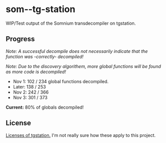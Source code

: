 # som--tg-station
WIP/Test output of the Somnium transdecompiler on tgstation.

## Progress
*Note: A successful decompile does not necessarily indicate that the function was -correctly- decompiled!*

*Note: Due to the discovery algorithem, more global functions will be found as more code is decompiled!*

- Nov 1: 102 / 234 global functions decompiled.
- Later: 138 / 253
- Nov 2: 242 / 366
- Nov 3: 301 / 373

**Current:** 80% of globals decompiled!

## License
[Licenses of tgstation.](https://github.com/somnium13/-tg-station#license) I'm not really sure how these apply to this project.
